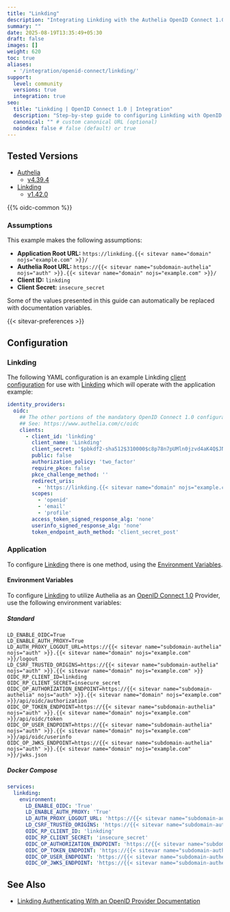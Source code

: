 ```yaml
---
title: "Linkding"
description: "Integrating Linkding with the Authelia OpenID Connect 1.0 Provider."
summary: ""
date: 2025-08-19T13:35:49+05:30
draft: false
images: []
weight: 620
toc: true
aliases:
  - '/integration/openid-connect/linkding/'
support:
  level: community
  versions: true
  integration: true
seo:
  title: "Linkding | OpenID Connect 1.0 | Integration"
  description: "Step-by-step guide to configuring Linkding with OpenID Connect 1.0 for secure SSO. Enhance your login flow using Authelia’s modern identity management."
  canonical: "" # custom canonical URL (optional)
  noindex: false # false (default) or true
---
```


## Tested Versions

- [Authelia]
  - [v4.39.4](https://github.com/authelia/authelia/releases/tag/v4.39.4)
- [Linkding]
  - [v1.42.0](https://github.com/sissbruecker/linkding/releases/tag/v1.42.0)

{{% oidc-common %}}

### Assumptions

This example makes the following assumptions:

- __Application Root URL:__ `https://linkding.{{< sitevar name="domain" nojs="example.com" >}}/`
- __Authelia Root URL:__ `https://{{< sitevar name="subdomain-authelia" nojs="auth" >}}.{{< sitevar name="domain" nojs="example.com" >}}/`
- __Client ID:__ `linkding`
- __Client Secret:__ `insecure_secret`

Some of the values presented in this guide can automatically be replaced with documentation variables.

{{< sitevar-preferences >}}

## Configuration

### Linkding

The following YAML configuration is an example Linkding [client configuration] for use with [Linkding] which
will operate with the application example:

```yaml {title="configuration.yml"}
identity_providers:
  oidc:
    ## The other portions of the mandatory OpenID Connect 1.0 configuration go here.
    ## See: https://www.authelia.com/c/oidc
    clients:
      - client_id: 'linkding'
        client_name: 'Linkding'
        client_secret: '$pbkdf2-sha512$310000$c8p78n7pUMln0jzvd4aK4Q$JNRBzwAo0ek5qKn50cFzzvE9RXV88h1wJn5KGiHrD0YKtZaR/nCb2CJPOsKaPK0hjf.9yHxzQGZziziccp6Yng'  # The digest of 'insecure_secret'.
        public: false
        authorization_policy: 'two_factor'
        require_pkce: false
        pkce_challenge_method: ''
        redirect_uris:
          - 'https://linkding.{{< sitevar name="domain" nojs="example.com" >}}/oidc/callback/'
        scopes:
          - 'openid'
          - 'email'
          - 'profile'
        access_token_signed_response_alg: 'none'
        userinfo_signed_response_alg: 'none'
        token_endpoint_auth_method: 'client_secret_post'
```

### Application

To configure [Linkding] there is one method, using the [Environment Variables](#environment-variables).

#### Environment Variables

To configure [Linkding] to utilize Authelia as an [OpenID Connect 1.0] Provider, use the following environment
variables:

##### Standard

```shell {title=".env"}
LD_ENABLE_OIDC=True
LD_ENABLE_AUTH_PROXY=True
LD_AUTH_PROXY_LOGOUT_URL=https://{{< sitevar name="subdomain-authelia" nojs="auth" >}}.{{< sitevar name="domain" nojs="example.com" >}}/logout
LD_CSRF_TRUSTED_ORIGINS=https://{{< sitevar name="subdomain-authelia" nojs="auth" >}}.{{< sitevar name="domain" nojs="example.com" >}}
OIDC_RP_CLIENT_ID=linkding
OIDC_RP_CLIENT_SECRET=insecure_secret
OIDC_OP_AUTHORIZATION_ENDPOINT=https://{{< sitevar name="subdomain-authelia" nojs="auth" >}}.{{< sitevar name="domain" nojs="example.com" >}}/api/oidc/authorization
OIDC_OP_TOKEN_ENDPOINT=https://{{< sitevar name="subdomain-authelia" nojs="auth" >}}.{{< sitevar name="domain" nojs="example.com" >}}/api/oidc/token
OIDC_OP_USER_ENDPOINT=https://{{< sitevar name="subdomain-authelia" nojs="auth" >}}.{{< sitevar name="domain" nojs="example.com" >}}/api/oidc/userinfo
OIDC_OP_JWKS_ENDPOINT=https://{{< sitevar name="subdomain-authelia" nojs="auth" >}}.{{< sitevar name="domain" nojs="example.com" >}}/jwks.json
```

##### Docker Compose

```yaml {title="compose.yml"}
services:
  linkding:
    environment:
      LD_ENABLE_OIDC: 'True'
      LD_ENABLE_AUTH_PROXY: 'True'
      LD_AUTH_PROXY_LOGOUT_URL: 'https://{{< sitevar name="subdomain-authelia" nojs="auth" >}}.{{< sitevar name="domain" nojs="example.com" >}}/logout'
      LD_CSRF_TRUSTED_ORIGINS: 'https://{{< sitevar name="subdomain-authelia" nojs="auth" >}}.{{< sitevar name="domain" nojs="example.com" >}}'
      OIDC_RP_CLIENT_ID: 'linkding'
      OIDC_RP_CLIENT_SECRET: 'insecure_secret'
      OIDC_OP_AUTHORIZATION_ENDPOINT: 'https://{{< sitevar name="subdomain-authelia" nojs="auth" >}}.{{< sitevar name="domain" nojs="example.com" >}}/api/oidc/authorization'
      OIDC_OP_TOKEN_ENDPOINT: 'https://{{< sitevar name="subdomain-authelia" nojs="auth" >}}.{{< sitevar name="domain" nojs="example.com" >}}/api/oidc/token'
      OIDC_OP_USER_ENDPOINT: 'https://{{< sitevar name="subdomain-authelia" nojs="auth" >}}.{{< sitevar name="domain" nojs="example.com" >}}/api/oidc/userinfo'
      OIDC_OP_JWKS_ENDPOINT: 'https://{{< sitevar name="subdomain-authelia" nojs="auth" >}}.{{< sitevar name="domain" nojs="example.com" >}}/jwks.json'
```

## See Also

- [Linkding Authenticating With an OpenID Provider Documentation](https://linkding.link/options/#ld_enable_oidc)

[Authelia]: https://www.authelia.com
[Linkding]: https://linkding.link/
[OpenID Connect 1.0]: ../../introduction.md
[client configuration]: ../../../../configuration/identity-providers/openid-connect/clients.md
